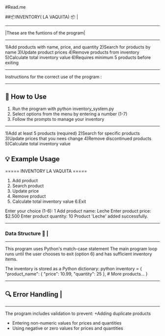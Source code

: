 #Read.me


##📦INVENTORY( LA VAQUITA) 📦 |
*************************************
|These are the funtions of the program|
**************************************
1)Add products with name, price, and quantity
2)Search for products by name
3)Update product prices
4)Remove products from inventory
5)Calculate total inventory value
6)Requires minimum 5 products before exiting

***********************************************
Instructions for the correct use of the program :
***********************************************
 ## 🚀 How to Use
 1. Run the program with python inventory_system.py
2. Select options from the menu by entering a number (1-7)
3. Follow the prompts to manage your inventory
***********************************************
1)Add at least 5 products (required)
2)Search for specific products
3)Update prices that you nees change
4)Remove discontinued products
5)Calculate total inventory value
## 💡 Example Usage
===== INVENTORY LA VAQUITA =====
1. Add product
2. Search product
3. Update price
4. Remove product
5. Calculate total inventory value
6.Exit

Enter your choice (1-6): 1
Add product name: Leche
Enter product price: $2.500
Enter product quantity: 10
Product 'Leche' added successfully.

**********************************************
### Data Structure 📝                          |
**********************************************
This program uses Python's match-case statement
The main program loop runs until the user chooses to exit (option 6) 
and has sufficient inventory items.

The inventory is stored as a Python dictionary:
python
inventory = {
    "product_name": {
        "price": 10.99,
        "quantity": 25
    },
    # More products...
}
**********************************************
## 🔍 Error Handling                         |
**********************************************
The program includes validation to prevent:
 +Adding duplicate products
 + Entering non-numeric values for prices and quantities
 + Using negative or zero values for prices and quantities


